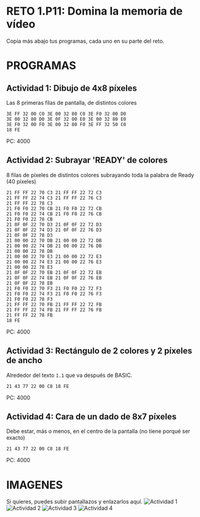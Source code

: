# RETO 1.P11: Domina la memoria de vídeo
Copia más abajo tus programas, cada uno en su parte del reto.

# PROGRAMAS

## Actividad 1: Dibujo de 4x8 píxeles
Las 8 primeras fílas de pantalla, de distintos colores
```
3E FF 32 00 C0 3E 00 32 80 C0 3E F0 32 00 D0
3E 00 32 80 D0 3E 0F 32 00 E0 3E 00 32 80 E0
3E F0 32 00 F0 3E 00 32 80 F0 3E FF 32 50 C0
18 FE 
```
PC: 4000

## Actividad 2: Subrayar 'READY' de colores
8 filas de píxeles de distintos colores subrayando toda la palabra de Ready (40 píxeles)
```
21 FF FF 22 70 C3 21 FF FF 22 72 C3
21 FF FF 22 74 C3 21 FF FF 22 76 C3
21 FF FF 22 78 C3
21 F0 F0 22 70 CB 21 F0 F0 22 72 CB
21 F0 F0 22 74 CB 21 F0 F0 22 76 CB
21 F0 F0 22 78 CB
21 0F 0F 22 70 D3 21 0F 0F 22 72 D3
21 0F 0F 22 74 D3 21 0F 0F 22 76 D3 
21 0F 0F 22 78 D3 
21 00 00 22 70 DB 21 00 00 22 72 DB 
21 00 00 22 74 DB 21 00 00 22 76 DB 
21 00 00 22 78 DB 
21 00 00 22 70 E3 21 00 00 22 72 E3
21 00 00 22 74 E3 21 00 00 22 76 E3
21 00 00 22 78 E3 
21 0F 0F 22 70 EB 21 0F 0F 22 72 EB
21 0F 0F 22 74 EB 21 0F 0F 22 76 EB 
21 0F 0F 22 78 EB 
21 F0 F0 22 70 F3 21 F0 F0 22 72 F3
21 F0 F0 22 74 F3 21 F0 F0 22 76 F3
21 F0 F0 22 78 F3 
21 FF FF 22 70 FB 21 FF FF 22 72 FB
21 FF FF 22 74 FB 21 FF FF 22 76 FB
21 FF FF 22 78 FB
18 FE
```
PC: 4000

## Actividad 3: Rectángulo de 2 colores y 2 píxeles de ancho
Alrededor del texto `1.1` que va después de BASIC.
```
21 43 77 22 00 C8 18 FE
```
PC: 4000

## Actividad 4: Cara de un dado de 8x7 píxeles
Debe estar, más o menos, en el centro de la pantalla (no tiene porqué ser exacto)
```
21 43 77 22 00 C8 18 FE
```
PC: 4000

# IMAGENES
Si quieres, puedes subir pantallazos y enlazarlos aquí.
![Actividad 1](/tuimagen1.png)
![Actividad 2](/tuimagen2.png)
![Actividad 3](/tuimagen3.png)
![Actividad 4](/tuimagen4.png)

